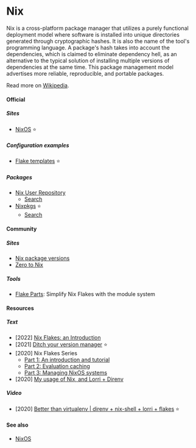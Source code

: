# Nix

Nix is a cross-platform package manager that utilizes a purely functional deployment model where software is installed into unique directories generated through cryptographic hashes. It is also the name of the tool's programming language. A package's hash takes into account the dependencies, which is claimed to eliminate dependency hell, as an alternative to the typical solution of installing multiple versions of dependencies at the same time. This package management model advertises more reliable, reproducible, and portable packages.

Read more on [Wikipedia](https://en.wikipedia.org/wiki/Nix_(package_manager)).

#### Official

##### Sites
- [NixOS](https://nixos.org) ⭐

##### Configuration examples
- [Flake templates](https://github.com/NixOS/templates) ⭐

##### Packages
- [Nix User Repository](https://github.com/nix-community/NUR)
    - [Search](https://nur.nix-community.org)
- [Nixpkgs](https://github.com/NixOS/nixpkgs) ⭐
    - [Search](https://search.nixos.org/packages)

#### Community

##### Sites
- [Nix package versions](https://lazamar.co.uk/nix-versions)
- [Zero to Nix](https://zero-to-nix.com)

##### Tools
- [Flake Parts](https://github.com/hercules-ci/flake-parts): Simplify Nix Flakes with the module system

#### Resources

##### Text
- [2022] [Nix Flakes: an Introduction](https://xeiaso.net/blog/nix-flakes-1-2022-02-21)
- [2021] [Ditch your version manager](https://juliu.is/ditch-your-version-manager) ⭐
- [2020] Nix Flakes Series
    - [Part 1: An introduction and tutorial](https://www.tweag.io/blog/2020-05-25-flakes)
    - [Part 2: Evaluation caching](https://www.tweag.io/blog/2020-06-25-eval-cache)
    - [Part 3: Managing NixOS systems](https://www.tweag.io/blog/2020-07-31-nixos-flakes)
- [2020] [My usage of Nix, and Lorri + Direnv](https://cbailey.co.uk/posts/my_usage_of_nix_and_lorri__direnv)

##### Video
- [2020] [Better than virtualenv | direnv + nix-shell + lorri + flakes](https://www.youtube.com/watch?v=irPTtmP4xuM) ⭐

#### See also
- [NixOS](nixos.md)
